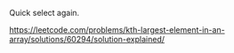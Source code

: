 Quick select again.

https://leetcode.com/problems/kth-largest-element-in-an-array/solutions/60294/solution-explained/
